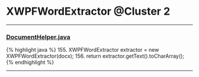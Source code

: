 # XWPFWordExtractor @Cluster 2

***

### [DocumentHelper.java](https://searchcode.com/codesearch/view/16973147/)
{% highlight java %}
155. XWPFWordExtractor extractor = new XWPFWordExtractor(docx);
156. return extractor.getText().toCharArray();
{% endhighlight %}

***

